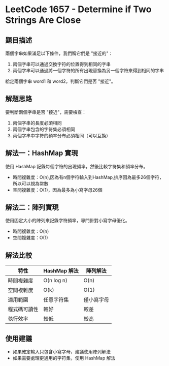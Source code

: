 # LeetCode 1657 - Determine if Two Strings Are Close

## 題目描述
兩個字串如果滿足以下條件，我們稱它們是 "接近的"：
1. 兩個字串可以通過交換字符的位置得到相同的字串
2. 兩個字串可以通過將一個字符的所有出現替換為另一個字符來得到相同的字串

給定兩個字串 word1 和 word2，判斷它們是否 "接近"。

## 解題思路
要判斷兩個字串是否 "接近"，需要檢查：
1. 兩個字串的長度必須相同
2. 兩個字串包含的字符集必須相同
3. 兩個字串中字符的頻率分布必須相同（可以互換）

## 解法一：HashMap 實現
使用 HashMap 記錄每個字符的出現頻率，然後比較字符集和頻率分布。
- 時間複雜度：O(n),因為有n個字符輸入到HashMap,排序因為最多26個字符，所以可以視為常數
- 空間複雜度：O(1)，因為最多為小寫字母26個

## 解法二：陣列實現
使用固定大小的陣列來記錄字符頻率，專門針對小寫字母優化。
- 時間複雜度：O(n)
- 空間複雜度：O(1)

## 解法比較
| 特性 | HashMap 解法 | 陣列解法 |
|------|-------------|----------|
| 時間複雜度 | O(n log n) | O(n) |
| 空間複雜度 | O(k) | O(1) |
| 適用範圍 | 任意字符集 | 僅小寫字母 |
| 程式碼可讀性 | 較好 | 較差 |
| 執行效率 | 較低 | 較高 |

## 使用建議
- 如果確定輸入只包含小寫字母，建議使用陣列解法
- 如果需要處理更通用的字符集，使用 HashMap 解法
